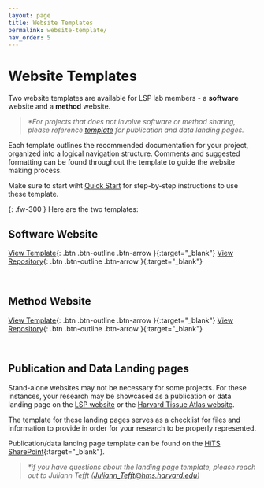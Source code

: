 ```yaml
---
layout: page
title: Website Templates
permalink: website-template/
nav_order: 5
---
```


# Website Templates

Two website templates are available for LSP lab members - a **software** website and a **method** website. 

> *\*For projects that does not involve software or method sharing, please reference [template](./website-template.md#publication-and-data-landing-pages) for publication and data landing pages.*

Each template outlines the recommended documentation for your project, organized into a logical navigation structure. Comments and suggested formatting can be found throughout the template to guide the website making process.

Make sure to start wiht [Quick Start](./workflow/quick-start.md) for step-by-step instructions to use these template.

{: .fw-300 }
Here are the two templates:

## Software Website

[View Template](https://labsyspharm.github.io/blank-software-website/){: .btn .btn-outline .btn-arrow }{:target="_blank"}
[View Repository](https://github.com/labsyspharm/blank-software-website){: .btn .btn-outline .btn-arrow }{:target="_blank"}

<br>

## Method Website

[View Template](https://labsyspharm.github.io/blank-method-microsite/){: .btn .btn-outline .btn-arrow }{:target="_blank"}
[View Repository](https://github.com/labsyspharm/blank-method-microsite){: .btn .btn-outline .btn-arrow }{:target="_blank"}

<br>

## Publication and Data Landing pages

Stand-alone websites may not be necessary for some projects. For these instances, your research may be showcased as a publication or data landing page on the [LSP website](http://labsyspharm.org) or the [Harvard Tissue Atlas website](http://tissue-atlas.org).

The template for these landing pages serves as a checklist for files and information to provide in order for your research to be properly represented.

Publication/data landing page template can be found on the [HiTS SharePoint](https://hu.sharepoint.com/sites/HiTS/SitePages/Research-Websites.aspx){:target="_blank"}.

> *\*if you have questions about the landing page template, please reach out to Juliann Tefft (Juliann_Tefft@hms.harvard.edu)*